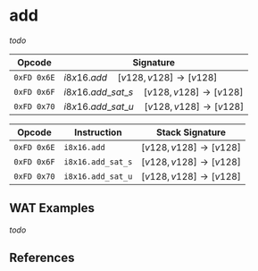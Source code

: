 
# add

_todo_



| Opcode      | Signature |
|-------------|-----------|
| `0xFD 0x6E` | $i8x16.add \quad [ v128, v128 ] \to [ v128 ]$ |
| `0xFD 0x6F` | $i8x16.add\_sat\_s \quad [ v128, v128 ] \to [ v128 ]$ |
| `0xFD 0x70` | $i8x16.add\_sat\_u \quad [ v128, v128 ] \to [ v128 ]$ |


| Opcode      | Instruction       | Stack Signature |
|-------------|-------------------|-----------------|
| `0xFD 0x6E` | `i8x16.add`       | $[ v128, v128 ] \to [ v128 ]$ |
| `0xFD 0x6F` | `i8x16.add_sat_s` | $[ v128, v128 ] \to [ v128 ]$ |
| `0xFD 0x70` | `i8x16.add_sat_u` | $[ v128, v128 ] \to [ v128 ]$ |


## WAT Examples

_todo_


## References

[^§2.4.1]: _WebAssembly Core Specification: Vector Instructions_ - <https://webassembly.github.io/spec/core/bikeshed/#vector-instructions%E2%91%A0>

